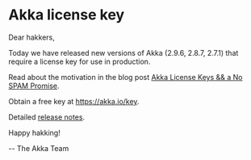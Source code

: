 # Akka license key

Dear hakkers,

Today we have released new versions of Akka (2.9.6, 2.8.7, 2.7.1) that require a license key for use in production.

Read about the motivation in the blog post [Akka License Keys && a No SPAM Promise](https://www.lightbend.com/blog/akka-license-keys-and-no-spam-promise).

Obtain a free key at https://akka.io/key.

Detailed [release notes](https://github.com/akka/akka/releases).

Happy hakking!

-- The Akka Team
